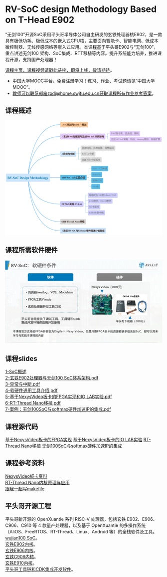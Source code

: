 RV-SoC design Methodology Based on T-Head E902
===

“无剑100”开源SoC采用平头哥半导体公司自主研发的玄铁处理器核E902，是一款具有极低功耗、极低成本的嵌入式CPU核，主要面向智能卡、智能电网、低成本微控制器、无线传感网络等嵌入式应用。本课程基于平头哥E902与“无剑100”，重点讲述无剑100 架构、SoC集成、RTT移植等内容。提升系统能力培养，推进课程开源，支持国产处理器！


[课程主页，课程视频请戳此链接，即将上线，敬请期待](https://www.icourse163.org/course/SWJTU-1207492806)。
- 中国大学MOOC平台，免费注册学习！练习、作业、考试题请见“中国大学MOOC”。
- 教师可以联系邮箱zxdi@home.swjtu.edu.cn获取课程所有作业参考答案。

课程概述
---
![课程大纲](./RV-SoC_Design_Methodolgy.jpg)


课程所需软件硬件
---
![课程软硬件](./tools.jpg)


课程slides
---
[1-SoC概述](./slides/1-SoC概述.pdf)  
[2-玄铁E902处理器与无剑100 SoC体系架构.pdf](./slides/2-玄铁E902处理器与无剑100_SoC体系架构.pdf)  
[3-异常与中断.pdf](./slides/3-异常与中断.pdf)  
[4-软硬件通用工具介绍.pdf](./slides/4-软硬件通用工具介绍.pdf)  
[5-基于NexysVideo板卡的FPGA实现和IO LAB实验.pdf](./slides/5-基于NexysVideo板卡的FPGA实现和IO_LAB实验.pdf)  
[6-RT-Thread Nano移植.pdf](./slides/6-RT-Thread_Nano移植.pdf)  
[7-案例：无剑100SoC与softmax硬件加速IP的集成.pdf](./slides/7-案例：无剑100SoC与softmax硬件加速IP的集成.pdf)  

课程源代码
---
[基于NexysVideo板卡的FPGA实现]() 
[基于NexysVideo板卡的IO LAB实验]() 
[RT-Thread Nano移植]() 
[无剑100SoC与softmax硬件加速IP的集成]() 

**课程参考资料**
---
[NexysVideo板卡资料](http://www.digilent.com.cn/products/product-nexys-video-artix-7-fpga-trainer-board-for-multimedia-applications.html)  
[RT-Thread Nano内核原理与应用](https://www.rt-thread.org/document/site/#/rt-thread-version/rt-thread-nano/an0038-nano-introduction)  
[跟我一起写makefile](https://blog.csdn.net/xiaoshuai537/article/details/79340153)


**平头哥开源工程**
---
平头哥新开源的 OpenXuantie 系列 RISC-V 处理器，包括玄铁 E902、E906、C906、C910 等 4 款量产处理器，以及基于 OpenXuantie 的多操作系统（AliOS、FreeRTOS、RT-Thread、Linux、Android 等）的全栈软件及工具。  
[wujian100 SoC](https://github.com/T-head-Semi/wujian100_open.git)。  
[玄铁E902内核](https://github.com/T-head-Semi/opene902.git)。  
[玄铁E906内核](https://github.com/T-head-Semi/opene906.git)。  
[玄铁C906内核](https://github.com/T-head-Semi/openc906.git)。  
[玄铁E910内核](https://github.com/T-head-Semi/openc910.git)。  
[平头哥工具链和CDK集成开发软件](https://occ.t-head.cn/community/download?id=646798746268467200)。  

